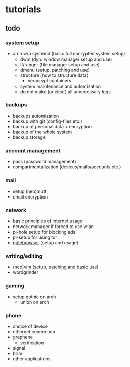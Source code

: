# tutorials

## todo  

### system setup
* arch w/o systemd (basic full encrypted system setup)  
  * dwm (dyn. window manager setup and use)  
  * lf/ranger (file manager setup and use)  
  * dmenu (setup, patching and use)  
  * structure (how to structure data)  
    * veracrypt containers  
  * system maintenance and automization  
  * do not make (or clear) all unnecessary logs  
 
### backups
* backups automization  
* backup with git (config-files etc.)  
* backup of personal data + encryption  
* backup of the whole system  
* backup storage  

### account management  
* pass (password management)  
* compartmentalization (devices/mails/accounts etc.)  

### mail
* setup (neo)mutt  
* email encryption  

### network
* [basic principles of internet usage](/internet-usage.md)  
* network manager if forced to use wlan  
* pi-hole setup for blocking ads  
* pi-setup for using tor  
* [qutebrowser](/qutebrowser.md) (setup and usage)  

### writing/editing
* (neo)vim (setup, patching and basic use)  
* wordgrinder  

### gaming
* setup gothic on arch  
  * union on arch  

### phone
* choice of device
* ethernet connection  
* graphene  
  * verification  
* signal  
* briar  
* other applications  

